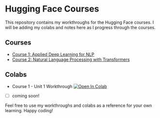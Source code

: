 # Hugging Face Courses

This repository contains my workthroughs for the Hugging Face courses. I will be adding my colabs and notes here as I progress through the courses.

## Courses

- [Course 1: Applied Deep Learning for NLP](https://huggingface.co/learn/deep-rl-course)
- [Course 2: Natural Language Processing with Transformers](https://huggingface.co/learn/nlp-course)


## Colabs

- Course 1 - Unit 1 Workthrough [![Open In Colab](https://colab.research.google.com/assets/colab-badge.svg)](https://colab.research.google.com/github/nbiish/huggingface_courses/blob/main/colabs/train_hf_games.ipynb)
- [ ] coming soon!

Feel free to use my workthroughs and colabs as a reference for your own learning. Happy coding!

